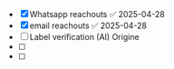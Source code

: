 - [x] Whatsapp reachouts ✅ 2025-04-28
- [x] email reachouts ✅ 2025-04-28
- [ ] Label verification (AI) Origine
- [ ] 
- [ ] 